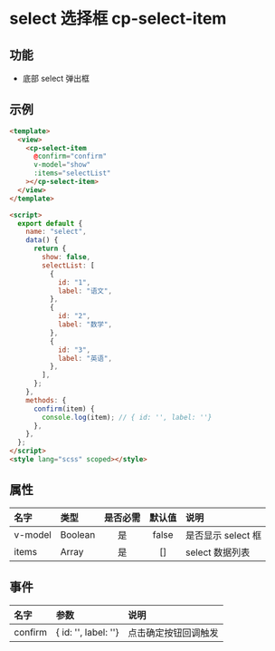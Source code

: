 # select 选择框 cp-select-item

## 功能

- 底部 select 弹出框

## 示例

```html
<template>
  <view>
    <cp-select-item
      @confirm="confirm"
      v-model="show"
      :items="selectList"
    ></cp-select-item>
  </view>
</template>

<script>
  export default {
    name: "select",
    data() {
      return {
        show: false,
        selectList: [
          {
            id: "1",
            label: "语文",
          },
          {
            id: "2",
            label: "数学",
          },
          {
            id: "3",
            label: "英语",
          },
        ],
      };
    },
    methods: {
      confirm(item) {
        console.log(item); // { id: '', label: ''}
      },
    },
  };
</script>
<style lang="scss" scoped></style>
```

## 属性

| 名字    | 类型    | 是否必需 | 默认值 | 说明               |
| :------ | :------ | :------: | :----: | :----------------- |
| v-model | Boolean |    是    | false  | 是否显示 select 框 |
| items   | Array   |    是    |   []   | select 数据列表    |

## 事件

| 名字    | 参数                 | 说明                 |
| :------ | :------------------- | :------------------- |
| confirm | { id: '', label: ''} | 点击确定按钮回调触发 |
